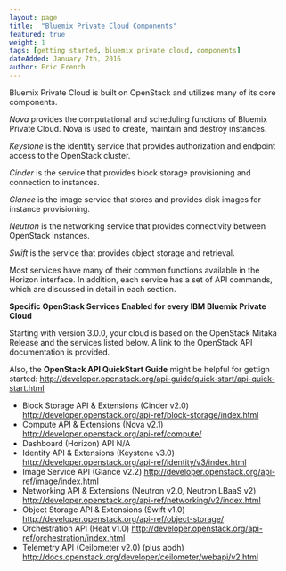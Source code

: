 ```yaml
---
layout: page
title:  "Bluemix Private Cloud Components"
featured: true
weight: 1
tags: [getting started, bluemix private cloud, components]
dateAdded: January 7th, 2016
author: Eric French
---
```


Bluemix Private Cloud is built on OpenStack and utilizes many of its core components.

_Nova_ provides the computational and scheduling functions of Bluemix Private Cloud.  Nova is used to create, maintain and destroy instances.

_Keystone_ is the identity service that provides authorization and endpoint access to the OpenStack cluster.

_Cinder_ is the service that provides block storage provisioning and connection to instances.

_Glance_ is the image service that stores and provides disk images for instance provisioning.

_Neutron_ is the networking service that provides connectivity between OpenStack instances.

_Swift_ is the service that provides object storage and retrieval.

Most services have many of their common functions available in the Horizon interface.  In addition, each service has a set of API commands, which are discussed in detail in each section.

**Specific OpenStack Services Enabled for every IBM Bluemix Private Cloud**

Starting with version 3.0.0, your cloud is based on the OpenStack Mitaka Release and the services listed below. A link to the OpenStack API documentation is provided.

Also, the **OpenStack API QuickStart Guide** might be helpful for gettign started: http://developer.openstack.org/api-guide/quick-start/api-quick-start.html

 * Block Storage API & Extensions (Cinder v2.0) http://developer.openstack.org/api-ref/block-storage/index.html
 * Compute API & Extensions (Nova v2.1) http://developer.openstack.org/api-ref/compute/
 * Dashboard (Horizon) API N/A
 * Identity API & Extensions (Keystone v3.0) http://developer.openstack.org/api-ref/identity/v3/index.html
 * Image Service API (Glance v2.2) http://developer.openstack.org/api-ref/image/index.html
 * Networking API & Extensions (Neutron v2.0, Neutron LBaaS v2) http://developer.openstack.org/api-ref/networking/v2/index.html
 * Object Storage API & Extensions (Swift v1.0) http://developer.openstack.org/api-ref/object-storage/
 * Orchestration API (Heat v1.0) http://developer.openstack.org/api-ref/orchestration/index.html
 * Telemetry API (Ceilometer v2.0) (plus aodh) http://docs.openstack.org/developer/ceilometer/webapi/v2.html
